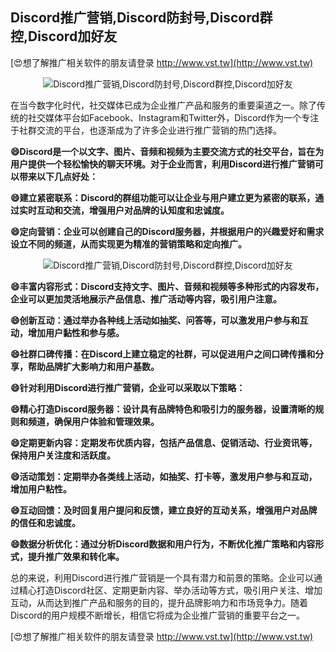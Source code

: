## **Discord推广营销,Discord防封号,Discord群控,Discord加好友**

[😍想了解推广相关软件的朋友请登录 http://www.vst.tw](http://www.vst.tw)

 <center><img src="https://vst.tw/MP4/tuiguang/png/6.png" alt="Discord推广营销,Discord防封号,Discord群控,Discord加好友"></center>

在当今数字化时代，社交媒体已成为企业推广产品和服务的重要渠道之一。除了传统的社交媒体平台如Facebook、Instagram和Twitter外，Discord作为一个专注于社群交流的平台，也逐渐成为了许多企业进行推广营销的热门选择。

**😄Discord是一个以文字、图片、音频和视频为主要交流方式的社交平台，旨在为用户提供一个轻松愉快的聊天环境。对于企业而言，利用Discord进行推广营销可以带来以下几点好处：**

**😄建立紧密联系：Discord的群组功能可以让企业与用户建立更为紧密的联系，通过实时互动和交流，增强用户对品牌的认知度和忠诚度。**

**😄定向营销：企业可以创建自己的Discord服务器，并根据用户的兴趣爱好和需求设立不同的频道，从而实现更为精准的营销策略和定向推广。**

 <center><img src="https://vst.tw/MP4/tuiguang/png/3.png" alt="Discord推广营销,Discord防封号,Discord群控,Discord加好友"></center>

**😄丰富内容形式：Discord支持文字、图片、音频和视频等多种形式的内容发布，企业可以更加灵活地展示产品信息、推广活动等内容，吸引用户注意。**

**😄创新互动：通过举办各种线上活动如抽奖、问答等，可以激发用户参与和互动，增加用户黏性和参与感。**

**😄社群口碑传播：在Discord上建立稳定的社群，可以促进用户之间口碑传播和分享，帮助品牌扩大影响力和用户基数。**

**😄针对利用Discord进行推广营销，企业可以采取以下策略：**

**😄精心打造Discord服务器：设计具有品牌特色和吸引力的服务器，设置清晰的规则和频道，确保用户体验和管理效果。**

**😄定期更新内容：定期发布优质内容，包括产品信息、促销活动、行业资讯等，保持用户关注度和活跃度。**

**😄活动策划：定期举办各类线上活动，如抽奖、打卡等，激发用户参与和互动，增加用户粘性。**

**😄互动回馈：及时回复用户提问和反馈，建立良好的互动关系，增强用户对品牌的信任和忠诚度。**

**😄数据分析优化：通过分析Discord数据和用户行为，不断优化推广策略和内容形式，提升推广效果和转化率。**

总的来说，利用Discord进行推广营销是一个具有潜力和前景的策略。企业可以通过精心打造Discord社区、定期更新内容、举办活动等方式，吸引用户关注、增加互动，从而达到推广产品和服务的目的，提升品牌影响力和市场竞争力。随着Discord的用户规模不断增长，相信它将成为企业推广营销的重要平台之一。

[😍想了解推广相关软件的朋友请登录 http://www.vst.tw](http://www.vst.tw)



